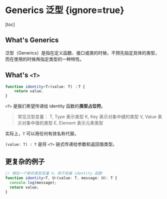 # Generics 泛型 {ignore=true}

[toc]

## What's Generics

泛型（Generics）是指在定义函数、接口或类的时候，不预先指定具体的类型，而在使用的时候再指定类型的一种特性。

## What's `<T>`

```ts
function identity<T>(value: T) ：T {
	return value;
}
```

`<T>` 是我们希望传递给 identity 函数的**类型占位符**。

> 常见泛型变量：
> T, Type 表示类型
> K, Key 表示对象中键的类型
> V, Value 表示对象中值的类型
> E, Element 表示元素类型

实际上，`T` 可以用任何有效名称代替。

`(value: T) : T` 是将 `<T>` 链式传递给参数和返回值类型。

## 更复杂的例子

```ts
// 增加一个新的类型变量 U，用于拓展 identity 函数
function identity<T, U>(value: T, message: U): T {
  console.log(message);
  return value;
}
```
